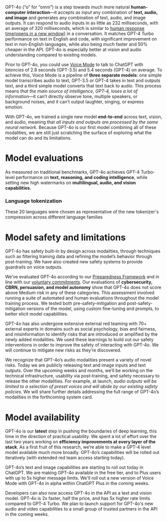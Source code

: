 # 

GPT-4o (“o” for “omni”) is a step towards much more natural **human-computer interaction**—it accepts as *input* any combination of **text, audio, and image** and generates any combination of text, audio, and image outputs. It can respond to audio inputs in as little as 232 milliseconds, with an average of 320 milliseconds, which is similar to [human response time(opens in a new window)](https://www.pnas.org/doi/10.1073/pnas.0903616106) in a conversation. It matches GPT-4 Turbo performance on text in English and code, with significant improvement on text in non-English languages, while also being much faster and 50% cheaper in the API. GPT-4o is especially better at vision and audio understanding compared to existing models.

<!--GPT-4o（“o”代表“omni”）是迈向更自然的**人机交互**的一步----它接受文本、音频和图像的任意组合作为输入，并生成文本、音频和图像的任意组合输出。 它可以在短至 232 毫秒的时间内响应音频输入，平均为 320 毫秒，这与人类在对话中的响应时间(opens in a new window)相似。 它在英语文本和代码上的性能与 GPT-4 Turbo 的性能相匹配，在非英语文本上的性能显着提高，同时 API 的速度也更快，成本降低了 50%。 与现有模型相比，GPT-4o 在视觉和音频理解方面尤其出色。-->

Prior to GPT-4o, you could use [Voice Mode](https://openai.com/index/chatgpt-can-now-see-hear-and-speak) to talk to ChatGPT with *latencies* of 2.8 seconds (GPT-3.5) and 5.4 seconds (GPT-4) on average. To achieve this, Voice Mode is a pipeline of **three separate models**: one simple model transcribes audio to text, GPT-3.5 or GPT-4 takes in text and outputs text, and a third simple model converts that text back to audio. This process means *that the main source of intelligence, GPT-4, loses a lot of information*—it can’t directly observe tone, multiple speakers, or background noises, and it can’t output laughter, singing, or express emotion.

<!--在 GPT-4o 之前，您可以使用语音模式与 ChatGPT 对话，平均延迟为 2.8 秒 (GPT-3.5) 和 5.4 秒 (GPT-4)。 为了实现这一目标，语音模式是由三个独立模型组成的管道：一个简单模型将音频转录为文本，GPT-3.5 或 GPT-4 接收文本并输出文本，第三个简单模型将该文本转换回音频。 这个过程意味着主要智能来源GPT-4丢失了大量信息----它无法直接观察音调、多个说话者或背景噪音，也无法输出笑声、歌唱或表达情感。-->

With GPT-4o, we trained a single new model **end-to-end** across text, vision, and audio, meaning that *all inputs and outputs are processed by the same neural network*. Because GPT-4o is our first model combining all of these modalities, we are still just scratching the surface of exploring what the model can do and its limitations.

<!--借助 GPT-4o，我们跨文本、视觉和音频端到端地训练了一个新模型，这意味着所有输入和输出都由同一神经网络处理。 由于 GPT-4o 是我们第一个结合所有这些模式的模型，因此我们仍然只是浅尝辄止地探索该模型的功能及其局限性。-->

# Model evaluations

As measured on traditional benchmarks, GPT-4o achieves GPT-4 Turbo-level performance on **text, reasoning, and coding intelligence**, while setting new high watermarks on **multilingual, audio, and vision capabilities.**

<!--根据传统基准测试，GPT-4o 在文本、推理和编码智能方面实现了 GPT-4 Turbo 级别的性能，同时在多语言、音频和视觉功能上设置了新的高水位线。具体性能描述见https://openai.com/index/hello-gpt-4o/ -->

### Language tokenization

These 20 languages were chosen as representative of the new tokenizer's compression across different language families

# Model safety and limitations

GPT-4o has safety built-in by design across modalities, through techniques such as filtering training data and refining the model’s behavior through post-training. We have also created new safety systems to provide guardrails on voice outputs.

<!--GPT-4o 通过过滤训练数据和通过训练后细化模型行为等技术，在跨模式设计中内置了安全性。 我们还创建了新的安全系统，为语音输出提供防护。-->

We’ve evaluated GPT-4o according to our [Preparedness Framework](https://openai.com/preparedness) and in line with our [voluntary commitments](https://openai.com/index/moving-ai-governance-forward/). Our evaluations of **cybersecurity, CBRN, persuasion, and model autonomy** show that GPT-4o does not score above Medium risk in any of these categories. This assessment involved running a suite of automated and human evaluations throughout the model training process. We tested both pre-safety-mitigation and post-safety-mitigation versions of the model, using custom fine-tuning and prompts, to better elicit model capabilities.

<!--我们根据我们的准备框架并按照我们的自愿承诺评估了 GPT-4o。 我们对网络安全、CBRN、说服力和模型自主性的评估表明，GPT-4o 在这些类别中的任何类别中的得分都不高于中等风险。 该评估涉及在整个模型训练过程中运行一套自动化和人工评估。 我们使用自定义微调和提示测试了模型的安全缓解前和安全缓解后版本，以更好地激发模型功能。-->

GPT-4o has also undergone extensive external red teaming with 70+ external experts in domains such as social psychology, bias and fairness, and misinformation to identify risks that are introduced or amplified by the newly added modalities. We used these learnings to build out our safety interventions in order to improve the safety of interacting with GPT-4o. We will continue to mitigate new risks as they’re discovered.

<!--GPT-4o 还与社会心理学、偏见和公平以及错误信息等领域的 70 多名外部专家进行了广泛的外部红队合作，以识别新添加的模式引入或放大的风险。 我们利用这些经验来制定安全干预措施，以提高与 GPT-4o 交互的安全性。 我们将继续降低发现的新风险。-->

We recognize that GPT-4o’s audio modalities present a variety of novel risks. Today we are publicly releasing text and image inputs and text outputs. Over the upcoming weeks and months, we’ll be working on the technical infrastructure, usability via post-training, and safety necessary to release the other modalities. For example, at launch, *audio outputs will be limited to a selection of preset voices and will abide by our existing safety policies*. We will share further details addressing the full range of GPT-4o’s modalities in the forthcoming system card.

<!--我们认识到 GPT-4o 的音频模式带来了各种新的风险。 今天，我们公开发布文本和图像输入以及文本输出。 在接下来的几周和几个月里，我们将致力于技术基础设施、培训后的可用性以及发布其他模式所需的安全性。 例如，在发布时，音频输出将仅限于选择预设的声音，并将遵守我们现有的安全政策。 我们将在即将发布的系统卡中分享有关 GPT-4o 全部模式的更多详细信息。-->

# Model availability

GPT-4o is our **latest** step in pushing the boundaries of deep learning, this time in the direction of practical usability. We spent a lot of effort over the last two years working on **efficiency improvements at every layer of the stack**. As a first fruit of this research, we’re able to make a GPT-4 level model available much more broadly. GPT-4o’s capabilities will be rolled out iteratively (with extended red team access starting today). 

<!--GPT-4o 是我们突破深度学习界限的最新举措，这次是朝着实用性的方向发展。 在过去的两年里，我们花费了大量的精力来提高堆栈每一层的效率。 作为这项研究的第一个成果，我们能够更广泛地提供 GPT-4 级别模型。 GPT-4o 的功能将迭代推出（从今天开始扩大红队访问权限）。-->

GPT-4o’s text and image capabilities are starting to roll out today in ChatGPT. We are making GPT-4o available in the free tier, and to Plus users with up to 5x higher message limits. We'll roll out a new version of Voice Mode with GPT-4o in alpha within ChatGPT Plus in the coming weeks.

<!--GPT-4o 的文本和图像功能今天开始在 ChatGPT 中推出。 我们正在免费套餐中提供 GPT-4o，并向 Plus 用户提供高达 5 倍的消息限制。 未来几周内，我们将在 ChatGPT Plus 中推出新版语音模式 GPT-4o 的 alpha 版。-->

Developers can also now access GPT-4o in the API as a text and vision model. GPT-4o is 2x faster, half the price, and has 5x higher rate limits compared to GPT-4 Turbo. We plan to launch support for GPT-4o's new audio and video capabilities to a small group of trusted partners in the API in the coming weeks.

<!--开发人员现在还可以在 API 中访问 GPT-4o 作为文本和视觉模型。 与 GPT-4 Turbo 相比，GPT-4o 速度提高 2 倍，价格降低一半，速率限制提高 5 倍。 我们计划在未来几周内在 API 中向一小群值得信赖的合作伙伴推出对 GPT-4o 新音频和视频功能的支持。-->
